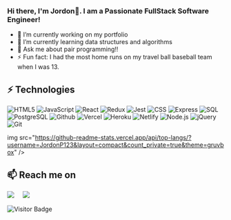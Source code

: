 ### Hi there, I'm Jordon👋.  I am a Passionate FullStack Software Engineer!
- 🔭 I’m currently working on my portfolio
- 🌱 I’m currently learning data structures and algorithms
- 💬 Ask me about pair programming!!
- ⚡ Fun fact: I had the most home runs on my travel ball baseball team when I was 13. 


## ⚡ Technologies

![HTML5](https://img.shields.io/badge/HTML5-E34F26?style=for-the-badge&logo=html5&logoColor=white)
![JavaScript](https://img.shields.io/badge/JavaScript-323330?style=for-the-badge&logo=javascript&logoColor=F7DF1E)
![React](https://img.shields.io/badge/React-20232A?style=for-the-badge&logo=react&logoColor=61DAFB)
![Redux](https://img.shields.io/badge/Redux-593D88?style=for-the-badge&logo=redux&logoColor=white)
![Jest](https://img.shields.io/badge/Jest-323330?style=for-the-badge&logo=Jest&logoColor=white)
![CSS](https://img.shields.io/badge/CSS-239120?&style=for-the-badge&logo=css3&logoColor=white)
![Express](https://img.shields.io/badge/Express.js-404D59?style=for-the-badge)
![SQL](https://img.shields.io/badge/SQLite-07405E?style=for-the-badge&logo=sqlite&logoColor=white)
![PostgreSQL](https://img.shields.io/badge/PostgreSQL-316192?style=for-the-badge&logo=postgresql&logoColor=white)
![Github](https://img.shields.io/badge/GitHub-100000?style=for-the-badge&logo=github&logoColor=white)
![Vercel](https://img.shields.io/badge/Vercel-000000?style=for-the-badge&logo=vercel&logoColor=white)
![Heroku](https://img.shields.io/badge/Heroku-430098?style=for-the-badge&logo=heroku&logoColor=white)
![Netlify](https://img.shields.io/badge/Netlify-00C7B7?style=for-the-badge&logo=netlify&logoColor=white)
![Node.js](https://img.shields.io/badge/Node.js-43853D?style=for-the-badge&logo=node.js&logoColor=white)
![jQuery](https://img.shields.io/badge/jQuery-0769AD?style=for-the-badge&logo=jquery&logoColor=white)
![Git](https://img.shields.io/badge/-Git-black?style=for-the-badge&logo=git&logoColor=white)

img src="https://github-readme-stats.vercel.app/api/top-langs/?username=JordonP123&layout=compact&count_private=true&theme=gruvbox" />

<h2>📫 Reach me on</h2>
  <a target="_blank"href="https://www.linkedin.com/in/jordon-pruitt"><img src="https://img.shields.io/badge/linkedin-%230077B5.svg?&style=for-the-badge&logo=linkedin&logoColor=white" /></a>&nbsp;&nbsp;&nbsp;&nbsp;
  <a href="mailto:jordonaren@gmail.com?subject=Hello%20Ileri,%20From%20Github"><img src="https://img.shields.io/badge/gmail-%23D14836.svg?&style=for-the-badge&logo=gmail&logoColor=white" /></a>&nbsp;&nbsp;&nbsp;&nbsp;

![Visitor Badge](https://visitor-badge.laobi.icu/badge?page_id=jordonP123.jordonP123)
<!--
**JordonP123/JordonP123** is a ✨ _special_ ✨ repository because its `README.md` (this file) appears on your GitHub profile.
